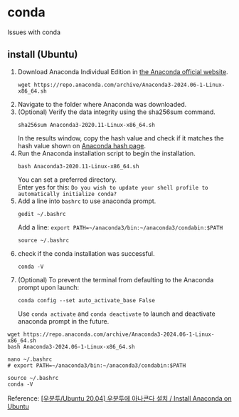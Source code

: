 # conda
Issues with conda

## install (Ubuntu)
1. Download Anaconda Individual Edition in [the Anaconda official website](https://www.anaconda.com/download/success).
    ```shell
    wget https://repo.anaconda.com/archive/Anaconda3-2024.06-1-Linux-x86_64.sh
    ```
2. Navigate to the folder where Anaconda was downloaded.
3. (Optional) Verify the data integrity using the sha256sum command.
    ```shell
    sha256sum Anaconda3-2020.11-Linux-x86_64.sh
    ```
    In the results window, copy the hash value and check if it matches the hash value shown on [Anaconda hash page](https://docs.anaconda.com/anaconda/hashes/).
4. Run the Anaconda installation script to begin the installation.
    ```shell
    bash Anaconda3-2020.11-Linux-x86_64.sh
    ```
    You can set a preferred directory.   
    Enter yes for this: `Do you wish to update your shell profile to automatically initialize conda?`
5. Add a line into `bashrc` to use anaconda prompt.
    ```shell
    gedit ~/.bashrc
    ```
    Add a line: `export PATH=~/anaconda3/bin:~/anaconda3/condabin:$PATH`
    ```shell
    source ~/.bashrc
    ```
6. check if the conda installation was successful.
    ```shell
    conda -V
    ```
7. (Optional) To prevent the terminal from defaulting to the Anaconda prompt upon launch:
    ```shell
    conda config --set auto_activate_base False
    ```
    Use `conda activate` and `conda deactivate` to launch and deactivate anaconda prompt in the future.
```shell
wget https://repo.anaconda.com/archive/Anaconda3-2024.06-1-Linux-x86_64.sh
bash Anaconda3-2024.06-1-Linux-x86_64.sh

nano ~/.bashrc
# export PATH=~/anaconda3/bin:~/anaconda3/condabin:$PATH

source ~/.bashrc
conda -V
```
Reference: [[우분투/Ubuntu 20.04] 우분투에 아나콘다 설치 / Install Anaconda on Ubuntu](https://ieworld.tistory.com/12)    

